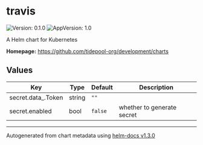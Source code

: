 # travis

![Version: 0.1.0](https://img.shields.io/badge/Version-0.1.0-informational?style=flat-square) ![AppVersion: 1.0](https://img.shields.io/badge/AppVersion-1.0-informational?style=flat-square)

A Helm chart for Kubernetes

**Homepage:** <https://github.com/tidepool-org/development/charts>

## Values

| Key | Type | Default | Description |
|-----|------|---------|-------------|
| secret.data_.Token | string | `""` |  |
| secret.enabled | bool | `false` | whether to generate secret |

----------------------------------------------
Autogenerated from chart metadata using [helm-docs v1.3.0](https://github.com/norwoodj/helm-docs/releases/v1.3.0)
